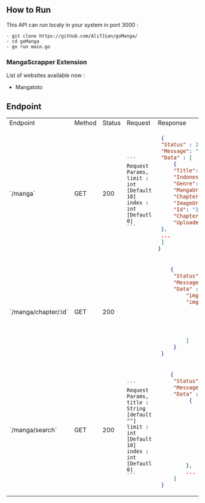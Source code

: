 ## How to Run
This API can run localy in your system in port 3000 : 
```
- git clone https://github.com/AlifJian/goManga/
- cd goManga
- go run main.go
```

### MangaScrapper Extension
List of websites available now :
- Mangatoto

## Endpoint
<table>
  <tr>
    <td>Endpoint</td><td>Method</td><td>Status</td><td>Request</td><td>Response</td>
  </tr>
  <tr>
  <td> `/manga` </td>
  <td> GET </td>
  <td> 200 </td>
  <td>

    ```
    Request Params,
    limit : int [Default 10]
    index : int [Defautl 0]
    ```

  </td>
  <td>
 
   ```json
    {
    "Status" : 200,
    "Message": "OK",
    "Data" : [
        {
        "Title": "How to Draw an Ellipse (Official)",
        "Indonesian": false,
        "Genre": "Korean , Manhwa , Webtoon , Yuri(GL) , Drama , Full Color , Mystery , Office Workers , Romance , Shoujo ai , Thriller , ",
        "MangaUrl": "https://wto.to/series/111564/how-to-draw-an-ellipse-official",
        "ChapterUrl": "https://wto.to/chapter/2925592",
        "ImageUrl": "https://xfs-n12.xfsbb.com/thumb/W300/ampi/4c7/4c72db554a16d59da10ff40e9e8535e5744710e0_1000_1500_486759.jpeg",
        "Id": "2925592",
        "Chapter": "Episode 118",
        "Uploader": "byleth 20 mins ago"
    },
    ...
    ]
  }
  ```

  </td>
  </tr>

  <tr>
   <td> `/manga/chapter/:id` </td>
   <td>GET</td>
   <td>200</td>
   <td></td>
   <td>

   ```json
       {
        "Status" : 200,
        "Message" : "OK",
        "Data" : {
            "imgLength": 62,
            "imgUrl": [
                "https://xfs-n07.xfsbb.com/comic/7006/c34/668f714e1f0782a407a0d43c/58109938_940_1821_44926.webp",
                "https://xfs-n17.xfsbb.com/comic/7006/c34/668f714e1f0782a407a0d43c/58109945_940_1821_36236.webp",
                "https://xfs-n12.xfsbb.com/comic/7006/c34/668f714e1f0782a407a0d43c/58109931_940_1821_75144.webp",
                "https://xfs-n17.xfsbb.com/comic/7006/c34/668f714e1f0782a407a0d43c/58109935_940_1821_23942.webp",
                ...
            ]
        }
    }
   ```
   </td>
  </tr>

  <tr>
  <td> `/manga/search` </td>
  <td>GET</td>
  <td>200</td>
  <td>

    ```
    Request Params,
    title : String [default ""]
    limit : int [Default 10]
    index : int [Defautl 0]
    ```

  </td>
  <td>

   ```json
       {
        "Status" : 200,
        "Message" : "OK",
        "Data" : [
             {
                "Title": "Choujin X [Cryptarithm]",
                "Indonesian": true,
                "Genre": "English , Manga , Seinen(M) , Shounen(B) , ",
                "MangaUrl": "https://wto.to/series/162184/choujin-x-cryptarithm",
                "ChapterUrl": "",
                "ImageUrl": "https://xfs-n02.xfsbb.com/thumb/W300/ampi/9d5/9d59f0acac8e76d8b487422576fe844a49a258ac_600_857_63052.jpeg",
                "Id": "",
                "Chapter": "",
                "Uploader": ""
            },
            ...
        ]
    }
   ```
  </td>
  </tr>
</table>